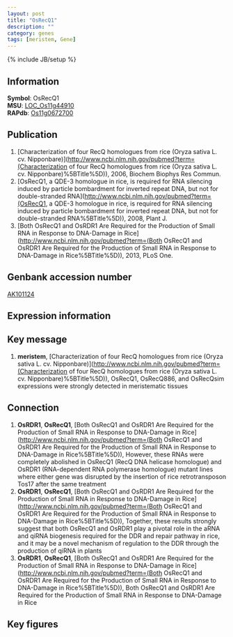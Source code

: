 ```yaml
---
layout: post
title: "OsRecQ1"
description: ""
category: genes
tags: [meristem, Gene]
---
```

{% include JB/setup %}

## Information
__Symbol__: OsRecQ1  
__MSU__: [LOC_Os11g44910](http://rice.plantbiology.msu.edu/cgi-bin/ORF_infopage.cgi?orf=LOC_Os11g44910)  
__RAPdb__: [Os11g0672700](http://rapdb.dna.affrc.go.jp/viewer/gbrowse_details/irgsp1?name=Os11g0672700)  

## Publication
1. [Characterization of four RecQ homologues from rice (Oryza sativa L. cv. Nipponbare)](http://www.ncbi.nlm.nih.gov/pubmed?term=(Characterization of four RecQ homologues from rice (Oryza sativa L. cv. Nipponbare)%5BTitle%5D)), 2006, Biochem Biophys Res Commun.
2. [OsRecQ1, a QDE-3 homologue in rice, is required for RNA silencing induced by particle bombardment for inverted repeat DNA, but not for double-stranded RNA](http://www.ncbi.nlm.nih.gov/pubmed?term=(OsRecQ1, a QDE-3 homologue in rice, is required for RNA silencing induced by particle bombardment for inverted repeat DNA, but not for double-stranded RNA%5BTitle%5D)), 2008, Plant J.
3. [Both OsRecQ1 and OsRDR1 Are Required for the Production of Small RNA in Response to DNA-Damage in Rice](http://www.ncbi.nlm.nih.gov/pubmed?term=(Both OsRecQ1 and OsRDR1 Are Required for the Production of Small RNA in Response to DNA-Damage in Rice%5BTitle%5D)), 2013, PLoS One.

## Genbank accession number
[AK101124](http://www.ncbi.nlm.nih.gov/nuccore/AK101124)

## Expression information

## Key message
1. __meristem__, [Characterization of four RecQ homologues from rice (Oryza sativa L. cv. Nipponbare)](http://www.ncbi.nlm.nih.gov/pubmed?term=(Characterization of four RecQ homologues from rice (Oryza sativa L. cv. Nipponbare)%5BTitle%5D)),  OsRecQ1, OsRecQ886, and OsRecQsim expressions were strongly detected in meristematic tissues

## Connection
1. __OsRDR1__, __OsRecQ1__, [Both OsRecQ1 and OsRDR1 Are Required for the Production of Small RNA in Response to DNA-Damage in Rice](http://www.ncbi.nlm.nih.gov/pubmed?term=(Both OsRecQ1 and OsRDR1 Are Required for the Production of Small RNA in Response to DNA-Damage in Rice%5BTitle%5D)),  However, these RNAs were completely abolished in OsRecQ1 (RecQ DNA helicase homologue) and OsRDR1 (RNA-dependent RNA polymerase homologue) mutant lines where either gene was disrupted by the insertion of rice retrotransposon Tos17 after the same treatment
2. __OsRDR1__, __OsRecQ1__, [Both OsRecQ1 and OsRDR1 Are Required for the Production of Small RNA in Response to DNA-Damage in Rice](http://www.ncbi.nlm.nih.gov/pubmed?term=(Both OsRecQ1 and OsRDR1 Are Required for the Production of Small RNA in Response to DNA-Damage in Rice%5BTitle%5D)),  Together, these results strongly suggest that both OsRecQ1 and OsRDR1 play a pivotal role in the aRNA and qiRNA biogenesis required for the DDR and repair pathway in rice, and it may be a novel mechanism of regulation to the DDR through the production of qiRNA in plants
3. __OsRDR1__, __OsRecQ1__, [Both OsRecQ1 and OsRDR1 Are Required for the Production of Small RNA in Response to DNA-Damage in Rice](http://www.ncbi.nlm.nih.gov/pubmed?term=(Both OsRecQ1 and OsRDR1 Are Required for the Production of Small RNA in Response to DNA-Damage in Rice%5BTitle%5D)), Both OsRecQ1 and OsRDR1 Are Required for the Production of Small RNA in Response to DNA-Damage in Rice

## Key figures


